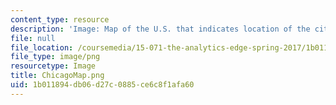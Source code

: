 ```yaml
---
content_type: resource
description: 'Image: Map of the U.S. that indicates location of the city of Chicago.'
file: null
file_location: /coursemedia/15-071-the-analytics-edge-spring-2017/1b011894db06d27c0885ce6c8f1afa60_ChicagoMap.png
file_type: image/png
resourcetype: Image
title: ChicagoMap.png
uid: 1b011894-db06-d27c-0885-ce6c8f1afa60
---
```

